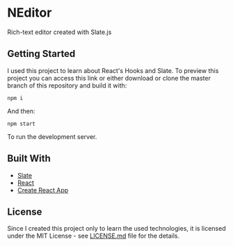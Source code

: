 # NEditor
Rich-text editor created with Slate.js

## Getting Started
I used this project to learn about React's Hooks and Slate. To preview this project you can access
this link or either download or clone the master branch of this repository and build it with:

```
npm i
```
And then:
```
npm start
```
To run the development server.

## Built With
* [Slate](https://github.com/ianstormtaylor/slate)
* [React](https://github.com/facebook/react)
* [Create React App](https://github.com/facebook/create-react-app)

## License
Since I created this project only to learn the used technologies, it is licensed under the MIT
License - see [LICENSE.md](LICENSE.md) file for the details.
